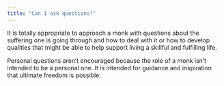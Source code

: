 ```yaml
---
title: "Can I ask questions?"
---
```


It is totally appropriate to approach a monk with questions about the suffering one is going through and how to deal with it or how to develop qualities that might be able to help support living a skillful and fulfilling life.

Personal questions aren’t encouraged because the role of a monk isn’t intended to be a personal one. It is intended for guidance and inspiration that ultimate freedom is possible.
